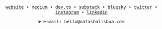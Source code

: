 <p align="center">
  <samp>
    <a href="https://natashalisboa.com">website</a> • 
    <a href="https://medium.com/@na2kstudies">medium</a> • 
    <a href="https://dev.to/na2kstudies">dev.to</a> •
    <a href="https://na2kstudies.substack.com">substack</a> • 
    <a href="https://bsky.app/profile/na2kstudies.bsky.social">bluesky</a> • 
    <a href="https://twitter.com/na2kstudies">twitter</a> • 
    <a href="https://www.instagram.com/na2kstudies/">instagram</a> • 
    <a href="https://www.linkedin.com/in/natashalisboa">linkedin</a>
  </samp>
</p>



<details>
  <summary align="center"><samp>e-mail: hello@natashalisboa.com</samp></summary>
  <hr>
  ✨ [EN]: Hello! I'm Natasha Lisboa, graduated in <a href="https://www5.usp.br/ensino/graduacao/cursos-oferecidos/lazer-e-turismo/">Leisure and Tourism</a> (2018) and in <a href="https://www.mackenzie.br/graduacao/ead/tecnologia-em-analise-e-desenvolvimento-de-sistemas/matriz-curricular">Systems Analysis and Development</a> (2021), currently a postgraduate student in <a href="https://postech.fiap.com.br/curso/full-stack-development">Full-Stack Development</a>, living and working in São Paulo. I am passionate about travel, languages, cultures and technology, areas that awaken my creativity.
Driven by challenges and innovation, I am building a solid foundation in front-end and back-end technologies and languages, with +4 years of professional experience in mobile development. My learning journey is guided by the development of practical projects and the contribution to the democratization of access to technology.
<hr>
✨ [PT]: Olá! Eu sou Natasha Lisboa, formada em <a href="https://www5.usp.br/ensino/graduacao/cursos-oferecidos/lazer-e-turismo/">Lazer e Turismo</a> (2018) e em <a href="https://www.mackenzie.br/graduacao/ead/tecnologia-em-analise-e-desenvolvimento-de-sistemas/matriz-curricular">Análise e Desenvolvimento de Sistemas</a> (2021), atualmente pós-graduanda em <a href="https://postech.fiap.com.br/curso/full-stack-development">Desenvolvimento Full-Stack</a>, morando e trabalhando em São Paulo. Sou apaixonada por viagens, idiomas, culturas e tecnologia, áreas que despertam minha criatividade.
Movida por desafios e inovação, estou construindo uma base sólida em tecnologias e linguagens de front-end e back-end, com mais de 4 anos de experiência profissional no desenvolvimento mobile. Minha jornada de aprendizado é orientada pelo desenvolvimento de projetos práticos e pela contribuição para a democratização do acesso à tecnologia.
  <p align="center">
   <br>
    <p align="center">
      <a href="https://www.instagram.com/sunlunasky/"><img width="20%" src="/assets/gatitas.png"></a>
</p>
   </p>
</details>
